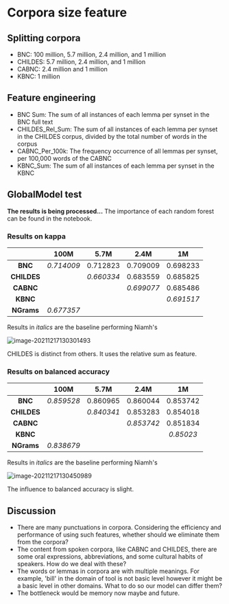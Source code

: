 # Corpora size feature
## Splitting corpora 
- BNC: 100 million, 5.7 million, 2.4 million, and 1 million
- CHILDES: 5.7 million, 2.4 million, and 1 million
- CABNC: 2.4 million and 1 million
- KBNC: 1 million

## Feature engineering
- BNC Sum: The sum of all instances of each lemma per synset in the BNC full text
- CHILDES_Rel_Sum: The sum of all instances of each lemma per synset in the CHILDES corpus, divided by the total number of words in the corpus
- CABNC_Per_100k: The frequency occurrence of all lemmas per synset, per 100,000 words of the CABNC
- KBNC_Sum: The sum of all instances of each lemma per synset in the KBNC

## GlobalModel test
**The results is being processed...** The importance of each random forest can be found in the notebook.

### Results on kappa

|             |    100M    |    5.7M    |    2.4M    |     1M     |
| :---------: | :--------: | :--------: | :--------: | :--------: |
|   **BNC**   | *0.714009* |  0.712823  |  0.709009  |  0.698233  |
| **CHILDES** |            | *0.660334* |  0.683559  |  0.685825  |
|  **CABNC**  |            |            | *0.699077* |  0.685486  |
|  **KBNC**   |            |            |            | *0.691517* |
| **NGrams**  | *0.677357* |            |            |            |

Results in *italics* are the baseline performing Niamh's

![image-20211217130301493](G:\CWI\Basic_Level_work\corpora_size\readme.assets\image-20211217130301493.png)

CHILDES is distinct from others. It uses the relative sum as feature.

### Results on balanced accuracy

|             |    100M    |    5.7M    |    2.4M    |    1M     |
| :---------: | :--------: | :--------: | :--------: | :-------: |
|   **BNC**   | *0.859528* |  0.860965  |  0.860044  | 0.853742  |
| **CHILDES** |            | *0.840341* |  0.853283  | 0.854018  |
|  **CABNC**  |            |            | *0.853742* | 0.851834  |
|  **KBNC**   |            |            |            | *0.85023* |
| **NGrams**  | *0.838679* |            |            |           |

Results in *italics* are the baseline performing Niamh's

![image-20211217130450989](G:\CWI\Basic_Level_work\corpora_size\readme.assets\image-20211217130450989.png)

The influence to balanced accuracy is slight.

## Discussion

- There are many punctuations in corpora. Considering the efficiency and performance of using such features, whether should we eliminate them from the corpora?
- The content from spoken corpora, like CABNC and CHILDES, there are some oral expressions, abbreviations, and some cultural habits of speakers. How do we deal with these?
- The words or lemmas in corpora are with multiple meanings. For example, 'bill' in the domain of tool is not basic level however it might be a basic level in other domains. What to do so our model can differ them?
- The bottleneck would be memory now maybe and future.